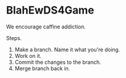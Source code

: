 # BlahEwDS4Game
We encourage caffine addiction.

Steps.
1. Make a branch. Name it what you're doing.
2. Work on it.
3. Commit the changes to the branch.
4. Merge branch back in.
